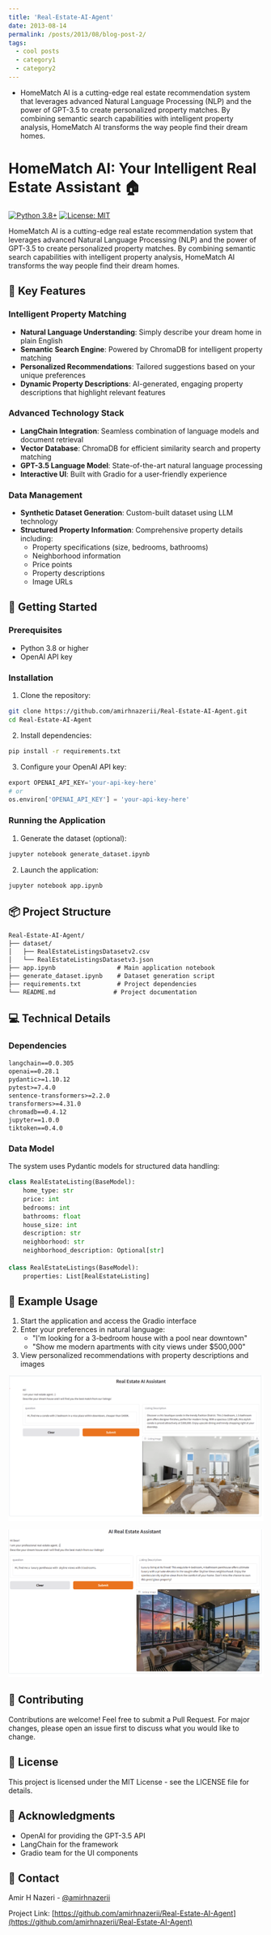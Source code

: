 ```yaml
---
title: 'Real-Estate-AI-Agent'
date: 2013-08-14
permalink: /posts/2013/08/blog-post-2/
tags:
  - cool posts
  - category1
  - category2
---
```


- HomeMatch AI is a cutting-edge real estate recommendation system that leverages advanced Natural Language Processing (NLP) and the power of GPT-3.5 to create personalized property matches. By combining semantic search capabilities with intelligent property analysis, HomeMatch AI transforms the way people find their dream homes.

# HomeMatch AI: Your Intelligent Real Estate Assistant 🏠

[![Python 3.8+](https://img.shields.io/badge/python-3.8+-blue.svg)](https://www.python.org/downloads/)
[![License: MIT](https://img.shields.io/badge/License-MIT-yellow.svg)](https://opensource.org/licenses/MIT)

HomeMatch AI is a cutting-edge real estate recommendation system that leverages advanced Natural Language Processing (NLP) and the power of GPT-3.5 to create personalized property matches. By combining semantic search capabilities with intelligent property analysis, HomeMatch AI transforms the way people find their dream homes.

## 🌟 Key Features

### Intelligent Property Matching
- **Natural Language Understanding**: Simply describe your dream home in plain English
- **Semantic Search Engine**: Powered by ChromaDB for intelligent property matching
- **Personalized Recommendations**: Tailored suggestions based on your unique preferences
- **Dynamic Property Descriptions**: AI-generated, engaging property descriptions that highlight relevant features

### Advanced Technology Stack
- **LangChain Integration**: Seamless combination of language models and document retrieval
- **Vector Database**: ChromaDB for efficient similarity search and property matching
- **GPT-3.5 Language Model**: State-of-the-art natural language processing
- **Interactive UI**: Built with Gradio for a user-friendly experience

### Data Management
- **Synthetic Dataset Generation**: Custom-built dataset using LLM technology
- **Structured Property Information**: Comprehensive property details including:
  - Property specifications (size, bedrooms, bathrooms)
  - Neighborhood information
  - Price points
  - Property descriptions
  - Image URLs

## 🚀 Getting Started

### Prerequisites
- Python 3.8 or higher
- OpenAI API key

### Installation

1. Clone the repository:
```bash
git clone https://github.com/amirhnazerii/Real-Estate-AI-Agent.git
cd Real-Estate-AI-Agent
```

2. Install dependencies:
```bash
pip install -r requirements.txt
```

3. Configure your OpenAI API key:
```python
export OPENAI_API_KEY='your-api-key-here'
# or
os.environ['OPENAI_API_KEY'] = 'your-api-key-here'
```

### Running the Application

1. Generate the dataset (optional):
```bash
jupyter notebook generate_dataset.ipynb
```

2. Launch the application:
```bash
jupyter notebook app.ipynb
```

## 📦 Project Structure
```
Real-Estate-AI-Agent/
├── dataset/
│   ├── RealEstateListingsDatasetv2.csv
│   └── RealEstateListingsDatasetv3.json
├── app.ipynb                 # Main application notebook
├── generate_dataset.ipynb    # Dataset generation script
├── requirements.txt          # Project dependencies
└── README.md                # Project documentation
```

## 💻 Technical Details

### Dependencies
```
langchain==0.0.305
openai==0.28.1
pydantic>=1.10.12
pytest>=7.4.0
sentence-transformers>=2.2.0
transformers>=4.31.0
chromadb==0.4.12
jupyter==1.0.0
tiktoken==0.4.0
```

### Data Model
The system uses Pydantic models for structured data handling:
```python
class RealEstateListing(BaseModel):
    home_type: str
    price: int
    bedrooms: int
    bathrooms: float
    house_size: int
    description: str
    neighborhood: str
    neighborhood_description: Optional[str]

class RealEstateListings(BaseModel):
    properties: List[RealEstateListing]
```

## 🎯 Example Usage

1. Start the application and access the Gradio interface
2. Enter your preferences in natural language:
   - "I'm looking for a 3-bedroom house with a pool near downtown"
   - "Show me modern apartments with city views under $500,000"
3. View personalized recommendations with property descriptions and images



![Image](../images/Realstate1.png)

![Image](../images/realstate2.png)



## 🤝 Contributing

Contributions are welcome! Feel free to submit a Pull Request. For major changes, please open an issue first to discuss what you would like to change.

## 📄 License

This project is licensed under the MIT License - see the LICENSE file for details.

## 🙏 Acknowledgments

- OpenAI for providing the GPT-3.5 API
- LangChain for the framework
- Gradio team for the UI components

## 📧 Contact

Amir H Nazeri - [@amirhnazerii](https://github.com/amirhnazerii)

Project Link: [https://github.com/amirhnazerii/Real-Estate-AI-Agent](https://github.com/amirhnazerii/Real-Estate-AI-Agent)